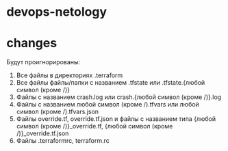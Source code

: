 # devops-netology
# changes
Будут проигнорированы:

1. Все файлы в директориях .terraform
2. Все файлы файлы/папки с названием .tfstate или .tfstate.{любой символ (кроме /)}
3. Файлы с названием crash.log или crash.{любой символ (кроме /)}.log
4. Файлы с названием любой символ (кроме /).tfvars или любой символ (кроме /).tfvars.json
5. Файлы override.tf, override.tf.json и файлы с названием типа {любой символ (кроме /)}_override.tf, {любой символ (кроме /)}_override.tf.json
6. Файлы .terraformrc, terraform.rc


